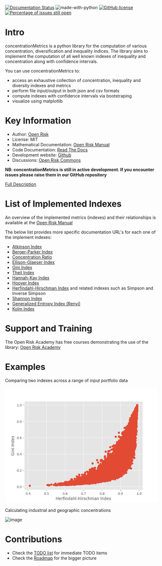 [![Documentation Status](https://readthedocs.org/projects/concentrationmetrics/badge/?version=latest)](https://concentrationMetrics.readthedocs.io/en/latest/?badge=latest)
![made-with-python](https://img.shields.io/badge/Made%20with-Python-1f425f.svg)
[![GitHub license](https://img.shields.io/github/license/Naereen/StrapDown.js.svg)](https://github.com/Naereen/StrapDown.js/blob/master/LICENSE)
[![Percentage of issues still open](http://isitmaintained.com/badge/open/Naereen/badges.svg)](http://isitmaintained.com/project/Naereen/badges "Percentage of issues still open")


Intro
==========================

concentrationMetrics is a python library for the computation of various concentration, diversification and inequality indices. The library aims to implement the computation of all well known indexes of inequality and concentration along with confidence intervals. 

You can use concentrationMetrics to:

- access an exhaustive collection of concentration, inequality and diversity indexes and metrics
- perform file input/output in both json and csv formats
- compute indexes with confidence intervals via bootstraping
- visualize using matplotlib

Key Information
================

* Author: [Open Risk](<https://www.openriskmanagement.com>)
* License: MIT
* Mathematical Documentation: [Open Risk Manual](<https://www.openriskmanual.org/wiki/Category:Concentration_Index>)
* Code Documentation: [Read The Docs](https://concentrationmetrics.readthedocs.io/en/latest/index.html)
* Development website: [Github](https://github.com/open-risk/concentrationMetrics)
* Discussions: [Open Risk Commons](https://www.openriskcommons.org/c/open-source/concentrationmetrics/17)

**NB: concentrationMetrics is still in active development. If you encounter issues please raise them in our GitHub repository**

[Full Description](DESCRIPTION.rst)

List of Implemented Indexes
===============================
An overview of the implemented metrics (indexes) and their relationships is available at the [Open Risk Manual](https://www.openriskmanual.org/wiki/Concentration_Index)

The below list provides more specific documentation URL's for each one of the implement indexes:

* [Atkinson Index](https://www.openriskmanual.org/wiki/Atkinson_Index)
* [Berger-Parker Index](https://www.openriskmanual.org/wiki/Berger-Parker_Index)
* [Concentration Ratio](https://www.openriskmanual.org/wiki/Concentration_Ratio)
* [Ellison-Glaeser Index](https://www.openriskmanual.org/wiki/Ellison-Glaeser_Index)
* [Gini Index](https://www.openriskmanual.org/wiki/Gini_Index)
* [Theil Index](https://www.openriskmanual.org/wiki/Theil_Index)
* [Hannah-Kay Index](https://www.openriskmanual.org/wiki/Hannah_Kay_Index)
* [Hoover Index](https://www.openriskmanual.org/wiki/Hoover_Index)
* [Herfindahl-Hirschman Index](https://www.openriskmanual.org/wiki/Herfindahl-Hirschman_Index) and related indexes such as Simpson and Inverse Simpson
* [Shannon Index](https://www.openriskmanual.org/wiki/Shannon_Index)
* [Generalized Entropy Index (Renyi)](https://www.openriskmanual.org/wiki/Generalized_Entropy_Index)
* [Kolm Index](https://www.openriskmanual.org/wiki/Kolm_Index)

Support and Training
=========================
The Open Risk Academy has free courses demonstrating the use of the library: [Open Risk Academy](https://www.openriskacademy.com)

Examples
========
Comparing two indexes across a range of input portfolio data 

![image](examples/hhi_vs_gini.png)

Calculating industrial and geographic concentrations

![image](examples/Portfolio_Map_View.png)


Contributions
=============
* Check the [TODO list](docs/source/todo.rst) for immediate TODO items
* Check the [Roadmap](docs/source/roadmap.rst) for the bigger picture
